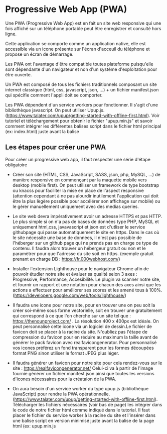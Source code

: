 # Progressive Web App (PWA)

Une PWA (Progressive Web App) est en fait un site web responsive qui une fois affiché sur un téléphone portable peut être enregistrer et consulté hors ligne.

Cette application se comporte comme un application native, elle est accessible via un icone présente sur l'écran d'acceuil du téléphone et propose un écran de démarrage.

Les PWA ont l'avantage d'être compatible toutes plateforme puisqu'elle sont dépendante d'un navigateur et non d'un système d'exploitation pour être ouverte.

Un PWA est composé de tous les fichiers traditionnels composant un site internet classique (html, css, javascript, json, ...) + un fichier manifest.json qui spécifie comment l'appli doit se comporter.

Les PWA dépendent d'un service workers pour fonctionner. Il s'agit d'une bibliothèque javascript. On peut utiliser Upup.js. (https://www.talater.com/upup/getting-started-with-offline-first.html).
Voir tutoriel et téléchargement pour obtenir le fichier "upup.min.js" et savoir comment intégrer les différentes balises script dans le fichier html principal (ex: index.html) juste avant la balise </body>

## Les étapes pour créer une PWA

Pour créer un progressive web app, il faut respecter une série d'étape obligatoire

* Créer son site (HTML, CSS, JavaScript, SASS, json, php, MySQL, ...) de manière responsive en commençant par la maquette mobile vers desktop (mobile first). On peut utiliser un framework de type bootstrap ou knacss pour faciliter la mise en place de l'aspect responsive (attention cependant à ne pas alourdir inutilement l'application qui doit être la plus lègère possible pour accélérer son affichage sur mobile) ou le gérer manuellement uniquement avec des medias queries.

* Le site web devra impérativement avoir un adresse HTTPS et pas HTTP. Le plus simple si on n'a pas de bases de données type PHP, MySQL et uniquement html,css, javavascript et json est d'utliser le service githubpage qui passe automatiquement le site en https. Dans le cas où le site nécessite une base de données, il n'est pas possible de l'héberger sur un github page qui ne prends pas en charge ce type de contenu. Il faudra alors trouver un hébergeur gratuit ou non et le paramètrer pour que l'adresse du site soit en https. (exemple gratuit prenant en charge DB : https://fr.000webhost.com/)

* Installer l'extension Lighthouse pour le navigateur Chrome afin de pouvoir étudier notre site et évaluer sa qualité selon 3 axes : Progressive, Performance, Accesibilité. Le plugin va scanner notre site, et fournir un rapport et une notation pour chacun des axes ainsi que les actions a effectuer pour améliorer ses scores et les amené tous à 100%.(https://developers.google.com/web/tools/lighthouse/)

* Il faudra une icone pour notre site, pour en trouver une on peu soit la créer soi-même sous forme vectorielle, soit en trouver une gratuitement qui correspond à ce que l'on cherche sur un site tel que : https://thenounproject.com/ . La résolution 400 x 400px est idéale. On peut personnalisé cette icone via un logiciel de dessin.Le fichier de favicon doit se placer à la racine du site. N'oubliez pas l'étape de compression du favicon pour en réduire au maximum la taille avant de générer le pack favicon avec realfavicongenerator.
Pour personnalisé vos icones préférez un fond transparent pour les formes découpées format PNG sinon utiliser le format JPEG plus léger.

* Il faudra générer un favicon pour notre site pour cela rendez-vous sur le site : https://realfavicongenerator.net/
Celui-ci va à partir de l'image fournie générer un fichier manifest.json ainsi que toutes les versions d'icones nécessaires pour la créataion de la PWA.

* On aura besoin d'un service worker du type upup.js (bibliothèque JavaScript) pour rendre la PWA opérationnelle. (https://www.talater.com/upup/getting-started-with-offline-first.html). Télécharger les fichiers nécessaires (voir bas de page) les intégrer dans le code de notre fichier html comme indiqué dans le tutorial.
Il faut placer le fichier du service worker à la racine du site et l'insérer dans une balise script en version minimisé juste avant la balise </body> de la page html (ex: <sript>upup.min.js<script>)

* Une fois le site hébergé sur notre serveur ou githubpage, le scanner avec l'extension Lighthouse du navigateur Chrome précédemment installée. A partir du rapport optenu améliorer les scores jusqu'à obtenir 100% partout en suivant les instructions données pour chaque problème relevé dans le rapport Lighthouse.

* Une fois le test Lighthouse réalisé et les modifications apportées pour optimisé les scores, tester le site sur votre téléphone mobile. Si tout se passe bien, Androïd devrait ouvrir une fenêtre pop-up vous invitant à sauvegarder le site sur votre écran d'acceuil. Accepter et tenter de lancer l'application à partir de l'icone sur votre écran d'acceuil en coupant toute connexion internet pour vérifier que tous les fichiers de votre site ont bien été téléchargés sur votre téléphone et sont consultables hors ligne.

* Voilà, vous venez de créer votre première progressive web app.


## Exemple de PWA

* https://plancomptablebelge.be/

* https://pwa.rocks/


## Astuces

* Redimmensionner les images et les optimisé systèmatiquement. (Photoshop save for web en jpg, n'utiliser le format PNG que si la transparence est nécessaire). Un astuce utiles pour les images abstraites et d'augmenter le flou (blur) cela permet d'augmenter la compression en évitant l'effet de pixelisation.

* Attention si vous utiliser githubpages pour héberger votre site, n'oubliez pas de commiter et pusher les changements effectuer au fur et à mesure avant de réaliser les tests lighthouse pour voir l'évolution des score

* Pour personnaliser vos images vectorielles gratuitement en ligne: https://vectr.com/new - Pour personnaliser vos images non vectorielles gratuitement en ligne: https://pixlr.com/editor/
